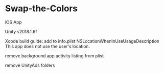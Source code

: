 # Swap-the-Colors
 iOS App

Unity v2018.1.6f

Xcode build guide:
add to info.plist
<key>NSLocationWhenInUseUsageDescription</key>
	<string>This app does not use the user's location.</string>

remove background app activity listing from plist

remove UnityAds folders 
